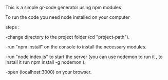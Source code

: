 This is a simple qr-code generator using npm modules 



To run the code you need node installed on your computer

steps :

-change directory to the project folder (cd "project-path").

-run "npm install" on the console to install the necessary modules.

-run "node index.js" to start the server (you can use nodemon to run it , to install it run npm install -g nodemon ).

-open (localhost:3000) on your browser.
